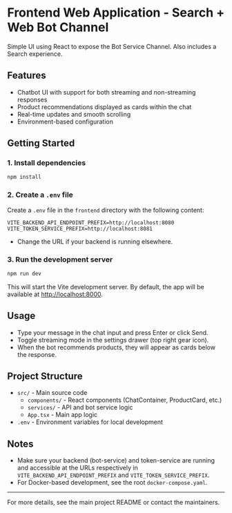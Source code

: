 # Frontend Web Application - Search + Web Bot Channel

   Simple UI using React to expose the Bot Service Channel.
   Also includes a Search experience.

## Features

- Chatbot UI with support for both streaming and non-streaming responses
- Product recommendations displayed as cards within the chat
- Real-time updates and smooth scrolling
- Environment-based configuration

## Getting Started

### 1. Install dependencies

```bash
npm install

```

### 2. Create a `.env` file

Create a `.env` file in the `frontend` directory with the following content:

```text
VITE_BACKEND_API_ENDPOINT_PREFIX=http://localhost:8080
VITE_TOKEN_SERVICE_PREFIX=http://localhost:8081
```

- Change the URL if your backend is running elsewhere.

### 3. Run the development server

```bash
npm run dev
```

This will start the Vite development server. By default, the app will be available at [http://localhost:8000](http://localhost:8000).

## Usage

- Type your message in the chat input and press Enter or click Send.
- Toggle streaming mode in the settings drawer (top right gear icon).
- When the bot recommends products, they will appear as cards below the response.

## Project Structure

- `src/` - Main source code
  - `components/` - React components (ChatContainer, ProductCard, etc.)
  - `services/` - API and bot service logic
  - `App.tsx` - Main app logic
- `.env` - Environment variables for local development

## Notes

- Make sure your backend (bot-service) and token-service are running and accessible at the URLs respectively in `VITE_BACKEND_API_ENDPOINT_PREFIX` and `VITE_TOKEN_SERVICE_PREFIX`.
- For Docker-based development, see the root `docker-compose.yaml`.

---

For more details, see the main project README or contact the maintainers.
